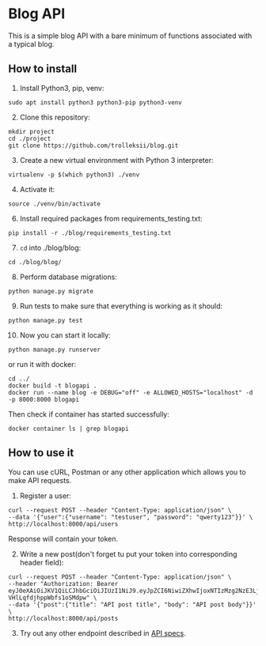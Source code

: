 # Blog API

This is a simple blog API with a bare minimum of functions associated with a typical blog.


## How to install

1. Install Python3, pip, venv:

```SH
sudo apt install python3 python3-pip python3-venv
```

2. Clone this repository:

```SH
mkdir project
cd ./project
git clone https://github.com/trolleksii/blog.git
```

3. Create a new virtual environment with Python 3 interpreter:

```SH
virtualenv -p $(which python3) ./venv
```

4. Activate it:

```SH
source ./venv/bin/activate
```

6. Install required packages from requirements_testing.txt:

```SH
pip install -r ./blog/requirements_testing.txt
```

7. `cd` into ./blog/blog:

```SH
cd ./blog/blog/
```

8. Perform database migrations:

```SH
python manage.py migrate
```

9. Run tests to make sure that everything is working as it should:

`python manage.py test`

10. Now you can start it locally:

```SH
python manage.py runserver
```

or run it with docker:

```SH
cd ../
docker build -t blogapi .
docker run --name blog -e DEBUG="off" -e ALLOWED_HOSTS="localhost" -d -p 8000:8000 blogapi
```

Then check if container has started successfully:
```SH
docker container ls | grep blogapi
```


## How to use it

You can use cURL, Postman or any other application which allows you to make API requests.


1. Register a user:
```SH
curl --request POST --header "Content-Type: application/json" \
--data '{"user":{"username": "testuser", "password": "qwerty123"}}' \
http://localhost:8000/api/users
```
Response will contain your token.


2. Write a new post(don't forget tu put your token into corresponding header field):

```SH
curl --request POST --header "Content-Type: application/json" \
--header "Authorization: Bearer eyJ0eXAiOiJKV1QiLCJhbGciOiJIUzI1NiJ9.eyJpZCI6NiwiZXhwIjoxNTIzMzg2NzE3LjU1ODY0N30.scxIVv7YVy9FWyjYNxMf-VHlLqfdjhppWbfs1oSMdpw" \
--data '{"post":{"title": "API post title", "body": "API post body"}}' \
http://localhost:8000/api/posts
```

3. Try out any other endpoint described in [API specs](https://github.com/trolleksii/blog/blob/master/API_SPECS.md).
